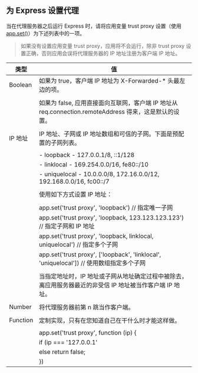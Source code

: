 ## 为 Express 设置代理
当在代理服务器之后运行 Express 时，请将应用变量 trust proxy 设置（使用 [app.set()](http://www.expressjs.com.cn/4x/api.html#app.set)）为下述列表中的一项。

> 如果没有设置应用变量 trust proxy，应用将不会运行，除非 trust proxy 设置正确，否则应用会误将代理服务器的 IP 地址注册为客户端 IP 地址。


类型	     |                                               值
-----------|---------------
Boolean	   |                                 如果为 true，客户端 IP 地址为 X-Forwarded-* 头最左边的项。  
           |                                 
            |                                如果为 false, 应用直接面向互联网，客户端 IP 地址从 req.connection.remoteAddress 得来，这是默认的设置。
            |
IP 地址     |                                IP 地址、子网或 IP 地址数组和可信的子网。下面是预配置的子网列表。
            |                                
            |                                - loopback - 127.0.0.1/8, ::1/128
            |                                - linklocal - 169.254.0.0/16, fe80::/10
            |                                - uniquelocal - 10.0.0.0/8, 172.16.0.0/12, 192.168.0.0/16, fc00::/7
            |                                
            |                                使用如下方式设置 IP 地址：
            |                                    
            |                                    app.set('trust proxy', 'loopback') // 指定唯一子网
            |                                    app.set('trust proxy', 'loopback, 123.123.123.123') // 指定子网和 IP 地址
            |                                    app.set('trust proxy', 'loopback, linklocal, uniquelocal') // 指定多个子网
            |                                    app.set('trust proxy', ['loopback', 'linklocal', 'uniquelocal']) // 使用数组指定多个子网
            |                                    
            |                                    当指定地址时，IP 地址或子网从地址确定过程中被除去，离应用服务器最近的非受信 IP 地址被当作客户端 IP 地址。
            |
Number	   |                                 将代理服务器前第 n 跳当作客户端。
            |
Function	|                                定制实现，只有在您知道自己在干什么时才能这样做。
            |
            |                                   app.set('trust proxy', function (ip) {
            |                                   if (ip === '127.0.0.1' || ip === '123.123.123.123') return true; // 受信的 IP 地址
            |                                   else return false;
            |                                   })